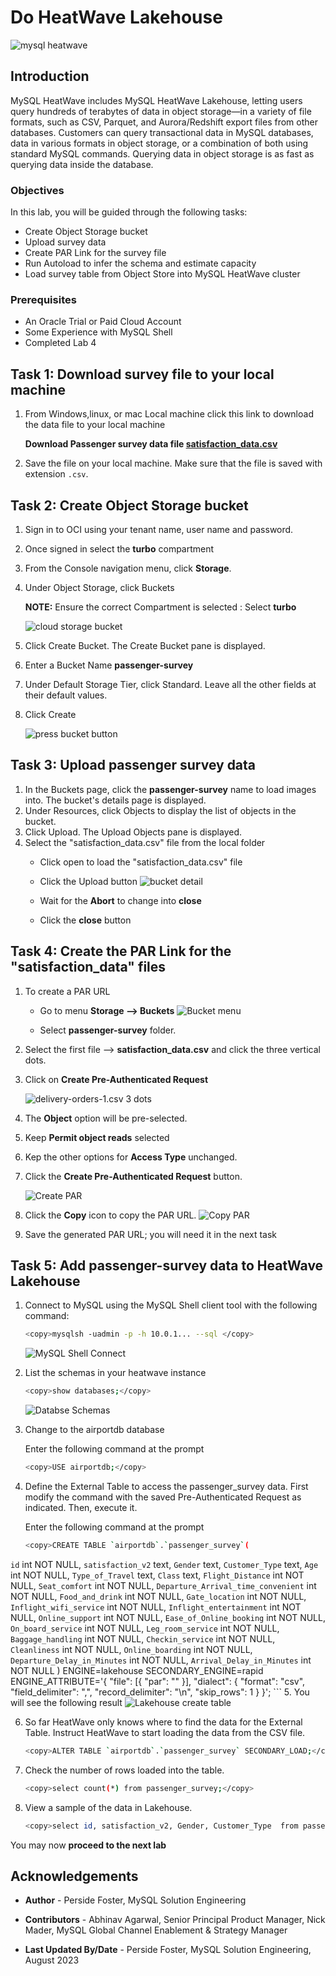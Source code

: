 # Do HeatWave Lakehouse

![mysql heatwave](./images/mysql-heatwave-logo.jpg "mysql heatwave")

## Introduction

MySQL HeatWave includes MySQL HeatWave Lakehouse, letting users query hundreds of terabytes of data in object storage—in a variety of file formats, such as CSV, Parquet, and Aurora/Redshift export files from other databases. Customers can query transactional data in MySQL databases, data in various formats in object storage, or a combination of both using standard MySQL commands. Querying data in object storage is as fast as querying data inside the database.

### Objectives

In this lab, you will be guided through the following tasks:

- Create Object Storage bucket
- Upload survey data
- Create PAR Link for the  survey file
- Run Autoload to infer the schema and estimate capacity
- Load survey table from Object Store into MySQL HeatWave cluster

### Prerequisites

- An Oracle Trial or Paid Cloud Account
- Some Experience with MySQL Shell
- Completed Lab 4

## Task 1: Download survey file to your local machine

1. From Windows,linux, or mac Local machine click  this  link to download the data file to your local machine

   **Download Passenger survey data file [satisfaction\_data.csv](https://objectstorage.us-ashburn-1.oraclecloud.com/p/_2FkbussY40f4mGzsN9IqdYhhrMQU66hRDlr2XGtfocoUUTyjs0xFc-EqKfP7bQJ/n/mysqlpm/b/mysql_airport/o/satisfaction_data.csv)**

2. Save the file on your local machine. Make sure that the file is saved with extension `.csv`.

## Task 2: Create Object Storage bucket

1. Sign in to OCI using your tenant name, user name and password.
2. Once signed in select the **turbo** compartment
3. From the Console navigation menu, click **Storage**.
4. Under Object Storage, click Buckets

    **NOTE:** Ensure the correct Compartment is selected : Select **turbo**

    ![cloud storage bucket](./images/cloud-storage-bucket.png "cloud-storage-bucket")

5. Click Create Bucket. The Create Bucket pane is displayed.
6. Enter a Bucket Name **passenger-survey**
7. Under Default Storage Tier, click Standard. Leave all the other fields at their default values.
8. Click Create

    ![press bucket button](./images/press-bucket-button.png "press-bucket-button")

## Task 3: Upload passenger survey data

1. In the Buckets page, click the **passenger-survey** name to load images into. The bucket's details page is displayed.
2. Under Resources, click Objects to display the list of objects in the bucket.
3. Click Upload. The Upload Objects pane is displayed.
4. Select the "satisfaction\_data.csv" file from the local folder
    - Click open to load the "satisfaction\_data.csv"  file
    - Click the Upload button
       ![bucket detail](./images/bucket-detail.png "bucket-detail.png")

    - Wait for the **Abort** to change into **close**
    - Click the **close** button

## Task 4: Create the PAR Link for the "satisfaction\_data" files

1. To create a PAR URL
    - Go to menu **Storage —> Buckets**
     ![Bucket menu](./images/storage-bucket-menu.png "storage bucket menu")

    - Select **passenger-survey**  folder.
2. Select the first file —> **satisfaction\_data.csv** and click the three vertical dots.
3. Click on **Create Pre-Authenticated Request**

    ![delivery-orders-1.csv 3 dots](./images/storage-create-par-orders.png "storage create par orders")

4. The **Object** option will be pre-selected.
5. Keep **Permit object reads** selected
6. Kep the other options for **Access Type** unchanged.
7. Click the **Create Pre-Authenticated Request** button.

    ![Create PAR](./images/storage-create-par-orders-page.png "storage create par orders page")

8. Click the **Copy** icon to copy the PAR URL.
    ![Copy PAR](./images/storage-create-par-orders-page-copy.png "storage create par orders page copy")

9. Save the generated PAR URL; you will need it in the next task

## Task 5: Add passenger-survey data to HeatWave Lakehouse

1. Connect to MySQL using the MySQL Shell client tool with the following command:

    ```bash
    <copy>mysqlsh -uadmin -p -h 10.0.1... --sql </copy>
    ```

    ![MySQL Shell Connect](./images/mysql-shell-login.png " mysql shell login")

2. List the schemas in your heatwave instance

    ```bash
    <copy>show databases;</copy>
    ```

    ![Databse Schemas](./images/list-schemas-after.png "list schemas after")

3. Change to the airportdb database

    Enter the following command at the prompt

    ```bash
    <copy>USE airportdb;</copy>
    ```

4. Define the External Table to access the passenger\_survey data. First modify the command with the saved Pre-Authenticated Request as indicated. Then, execute it.

    Enter the following command at the prompt

    ```bash
    <copy>CREATE TABLE `airportdb`.`passenger_survey`(
  `id` int NOT  NULL,
  `satisfaction_v2` text,
  `Gender` text,
  `Customer_Type` text,
  `Age` int  NOT  NULL,
  `Type_of_Travel` text,
  `Class` text,
  `Flight_Distance` int  NOT  NULL,
  `Seat_comfort` int  NOT  NULL,
  `Departure_Arrival_time_convenient` int NOT  NULL,
  `Food_and_drink` int  NOT  NULL,
  `Gate_location` int  NOT  NULL,
  `Inflight_wifi_service` int NOT  NULL,
  `Inflight_entertainment` int  NOT  NULL,
  `Online_support` int  NOT  NULL,
  `Ease_of_Online_booking` int  NOT  NULL,
  `On_board_service` int  NOT  NULL,
  `Leg_room_service` int  NOT  NULL,
  `Baggage_handling` int  NOT  NULL,
  `Checkin_service` int  NOT  NULL,
  `Cleanliness` int  NOT  NULL,
  `Online_boarding` int NOT  NULL,
  `Departure_Delay_in_Minutes` int  NOT  NULL,
  `Arrival_Delay_in_Minutes` int  NOT  NULL
) ENGINE=lakehouse SECONDARY_ENGINE=rapid ENGINE_ATTRIBUTE='{
"file": [{
    "par": "<Your Pre-Authenticated Request>"
}],
"dialect": {
    "format": "csv",
    "field_delimiter": ",",
    "record_delimiter": "\\n",
            "skip_rows": 1
}
}';</copy>
    ```
5. You will see the following result
 ![Lakehouse create table](./images/lakehouse-create-table.png "Lakehouse create table")

6. So far HeatWave only knows where to find the data for the External Table.  Instruct HeatWave to start loading the data from the CSV file.

    ```bash
    <copy>ALTER TABLE `airportdb`.`passenger_survey` SECONDARY_LOAD;</copy>
    ```

7. Check the number of rows loaded into the table.

    ```bash
    <copy>select count(*) from passenger_survey;</copy>
    ```

8. View a sample of the data in Lakehouse.

    ```bash
    <copy>select id, satisfaction_v2, Gender, Customer_Type  from passenger_survey limit 5;</copy>
    ```

You may now **proceed to the next lab**

## Acknowledgements

- **Author** - Perside Foster, MySQL Solution Engineering

- **Contributors** - Abhinav Agarwal, Senior Principal Product Manager, Nick Mader, MySQL Global Channel Enablement & Strategy Manager
- **Last Updated By/Date** - Perside Foster, MySQL Solution Engineering, August 2023
